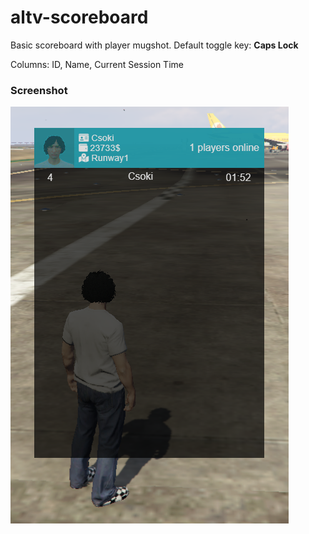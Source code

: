 # altv-scoreboard

Basic scoreboard with player mugshot. Default toggle key: **Caps Lock**

Columns: ID, Name, Current Session Time

### Screenshot
![](https://raw.githubusercontent.com/CsokiHUN/altv-scoreboard/main/Screenshot.png)
